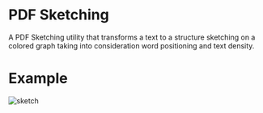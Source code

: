 # PDF Sketching
A PDF Sketching utility that transforms a text to a structure sketching on a colored graph taking into consideration word positioning and text density.

# Example

![sketch](https://user-images.githubusercontent.com/36270619/35982210-821953a8-0cef-11e8-810f-80fa7b6c8d89.PNG)

